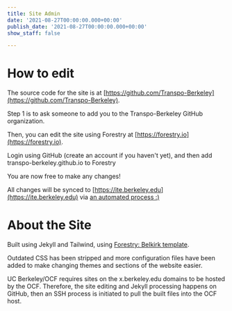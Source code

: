 ```yaml
---
title: Site Admin
date: '2021-08-27T00:00:00.000+00:00'
publish_date: '2021-08-27T00:00:00.000+00:00'
show_staff: false

---
```

# How to edit

The source code for the site is at [https://github.com/Transpo-Berkeley](https://github.com/Transpo-Berkeley).

Step 1 is to ask someone to add you to the Transpo-Berkeley GitHub organization.

Then, you can edit the site using Forestry at [https://forestry.io](https://forestry.io).

Login using GitHub (create an account if you haven't yet), and then add transpo-berkeley.github.io to Forestry

You are now free to make any changes!

All changes will be synced to [https://ite.berkeley.edu](https://ite.berkeley.edu) via [an automated process :)](https://github.com/Transpo-Berkeley/ite-berkeley/blob/master/.github/workflows/main.yml)

# About the Site

Built using Jekyll and Tailwind, using [Forestry: Belkirk template](https://github.com/forestryio-templates/belkirk-jekyll-demo/).

Outdated CSS has been stripped and more configuration files have been added to make changing themes and sections of the website easier.

UC Berkeley/OCF requires sites on the x.berkeley.edu domains to be hosted by the OCF. Therefore, the site editing and Jekyll processing happens on GitHub, then an SSH process is initiated to pull the built files into the OCF host.